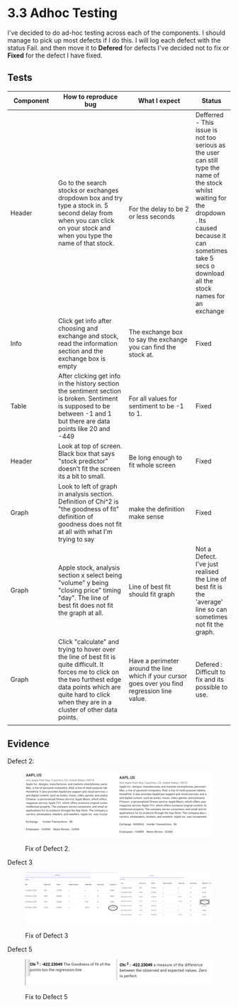 # 3.3 Adhoc Testing

I've decided to do ad-hoc testing across each of the components. I should manage to pick up most defects if I do this.  I will log each defect with the status Fail. and then move it to **Defered** for defects I've decided not to fix or **Fixed** for the defect I have fixed.

## Tests



<table><thead><tr><th width="106">Component</th><th width="208">How to reproduce bug</th><th width="196">What I expect</th><th>Status</th></tr></thead><tbody><tr><td>Header</td><td>Go to the search stocks or exchanges dropdown box and try type a stock in. 5 second delay from when you can click on your stock and when you type the name of that stock.</td><td>For the delay to be 2 or less seconds</td><td>Defferred - This issue is not too serious as the user can still type the name of the stock whilst waiting for the dropdown . Its caused because it can sometimes take 5 secs o download all the stock names for an exchange</td></tr><tr><td>Info</td><td>Click get info after choosing and exchange and stock, read the information section and the exchange box is empty</td><td>The exchange box to say the exchange you can find the stock at.</td><td>Fixed</td></tr><tr><td>Table</td><td>After clicking get info in the history section the sentiment section is broken. Sentiment is supposed to be between -1 and 1 but there are data points like 20 and -449</td><td>For all values for sentiment to be -1 to 1.</td><td>Fixed</td></tr><tr><td>Header</td><td>Look at top of screen. Black box that says "stock predictor" doesn't fit the screen its a bit to small.</td><td>Be long enough to fit whole screen</td><td>Fixed</td></tr><tr><td>Graph</td><td>Look to left of graph in analysis section. Definition of Chi^2 is "the goodness of fit" definition of goodness does not fit at all with what I'm trying to say</td><td>make the definition make sense</td><td>Fixed</td></tr><tr><td>Graph</td><td>Apple stock, analysis section x select being "volume" y being "closing price" timing "day". The line of best fit does not fit the graph at all.</td><td>Line of best fit should fit graph</td><td>Not a Defect. I've just realised the Line of best fit is the 'average' line so can sometimes not fit the graph.</td></tr><tr><td>Graph</td><td>Click "calculate" and trying to hover over the line of best fit is quite difficult. It forces me to click on the two furthest edge data points which are quite hard to click when they are in a cluster of other data points.</td><td>Have a perimeter around the line which if your cursor goes over you find regression line value. </td><td>Defered : Difficult to fix and its possible to use.</td></tr><tr><td></td><td></td><td></td><td></td></tr></tbody></table>



## Evidence

Defect 2:

<figure><img src="../.gitbook/assets/image (73).png" alt=""><figcaption><p>Fix of Defect 2.</p></figcaption></figure>

Defect 3

<figure><img src="../.gitbook/assets/image (74).png" alt=""><figcaption><p>Fix of Defect 3</p></figcaption></figure>

Defect 5

<figure><img src="../.gitbook/assets/image (75).png" alt=""><figcaption><p>Fix to Defect 5</p></figcaption></figure>

